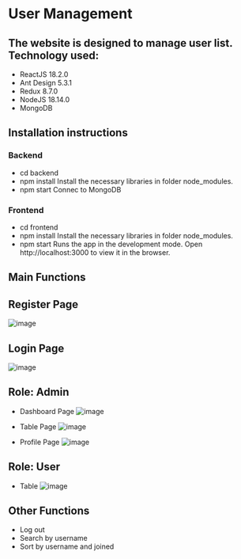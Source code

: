 # User Management

## The website is designed to manage user list. Technology used:
  + ReactJS 18.2.0
  + Ant Design 5.3.1
  + Redux 8.7.0
  + NodeJS 18.14.0
  + MongoDB

## Installation instructions
  ### Backend
  + cd backend 
  + npm install 
  Install the necessary libraries in folder node_modules.
  + npm start
  Connec to MongoDB
  ### Frontend
  + cd frontend
  + npm install
  Install the necessary libraries in folder node_modules.
  + npm start
  Runs the app in the development mode. Open http://localhost:3000 to view it in the browser.
  
## Main Functions
  
  ## Register Page
  ![image](https://user-images.githubusercontent.com/91180076/229936634-6b6e1b16-8ce2-4e8e-8470-a554bf6fab3b.png)
  
  ## Login Page
  ![image](https://user-images.githubusercontent.com/91180076/229936716-e1558698-4782-4c6c-a86e-e13ed51c25c2.png)
  
  ## Role: Admin
  + Dashboard Page
  ![image](https://user-images.githubusercontent.com/91180076/229937039-4945dde1-f1e1-4801-8989-8c6b24342bc1.png)

  + Table Page
  ![image](https://user-images.githubusercontent.com/91180076/229937398-26be9fe3-e122-4894-84d5-2cb000256b4a.png)

  + Profile Page
  ![image](https://user-images.githubusercontent.com/91180076/229937429-438e549a-9108-49d8-81a2-a0fe6d85a717.png)
  
  ## Role: User
  + Table 
  ![image](https://user-images.githubusercontent.com/91180076/229937666-1c4197da-08d9-418e-b5a4-0676cac005f0.png)

## Other Functions
  + Log out
  + Search by username
  + Sort by username and joined 
